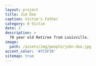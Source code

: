 ```yaml
---
layout: project
title: Jim Doe
caption: Victim's Father
category: 0 Victim
date: 2
description: >
  70 year old Retiree from Louisville.
image: 
  path: /assets/img/people/john-doe.jpg
accent_color: '#7C5F39'
sitemap: true
---
```

